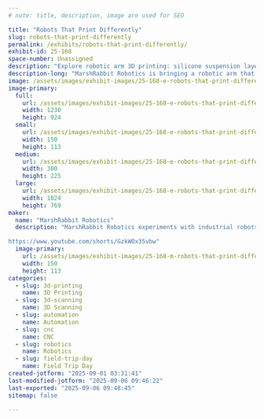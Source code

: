 ```yaml
---
# note: title, description, image are used for SEO

title: "Robots That Print Differently"
slug: robots-that-print-differently
permalink: /exhibits/robots-that-print-differently/
exhibit-id: 25-168
space-number: Unassigned
description: "Explore robotic arm 3D printing: silicone suspension layers, pellet extrusion, and balloon surfaces."
description-long: "MarshRabbit Robotics is bringing a robotic arm that 3D prints in unusual ways. Instead of sticking to a flat build plate, the robot experiments with silicone printed into gel, pellets of PETG for larger parts, and even printing over balloons. The goal is to explore fun new methods of making while showing how industrial robots can be used for creative projects."
image: /assets/images/exhibit-images/25-168-e-robots-that-print-differently-whatsapp-image-2025-09-01-at-02-58-04-0536635d-728-300x225.jpg
image-primary: 
  full:
    url: /assets/images/exhibit-images/25-168-e-robots-that-print-differently-whatsapp-image-2025-09-01-at-02-58-04-0536635d-728-full.jpg
    width: 1230
    height: 924
  small:
    url: /assets/images/exhibit-images/25-168-e-robots-that-print-differently-whatsapp-image-2025-09-01-at-02-58-04-0536635d-728-150x113.jpg
    width: 150
    height: 113
  medium:
    url: /assets/images/exhibit-images/25-168-e-robots-that-print-differently-whatsapp-image-2025-09-01-at-02-58-04-0536635d-728-300x225.jpg
    width: 300
    height: 225
  large:
    url: /assets/images/exhibit-images/25-168-e-robots-that-print-differently-whatsapp-image-2025-09-01-at-02-58-04-0536635d-728-1024x769.jpg
    width: 1024
    height: 769
maker: 
  name: "MarshRabbit Robotics"
  description: "MarshRabbit Robotics experiments with industrial robots for creative fabrication. At Maker Faire Orlando, a KUKA KR6 arm will demonstrate 3D printing in unusual ways, such as extruding silicone into suspension layers or pellet extrusion with PETG. Ongoing work includes printing over balloons guided by 3D scans and depth sensors.

https://www.youtube.com/shorts/GzkWOx35vbw"
  image-primary:
    url: /assets/images/exhibit-images/25-168-m-robots-that-print-differently-whatsapp-image-2025-09-01-at-02-58-04-0536635d-150x113.jpg
    width: 150
    height: 113
categories: 
  - slug: 3d-printing
    name: 3D Printing
  - slug: 3d-scanning
    name: 3D Scanning
  - slug: automation
    name: Automation
  - slug: cnc
    name: CNC
  - slug: robotics
    name: Robotics
  - slug: field-trip-day
    name: Field Trip Day
created-jotform: "2025-09-01 03:31:41"
last-modified-jotform: "2025-09-06 09:46:22"
last-exported: "2025-09-06 09:48:45"
sitemap: false

---
```

